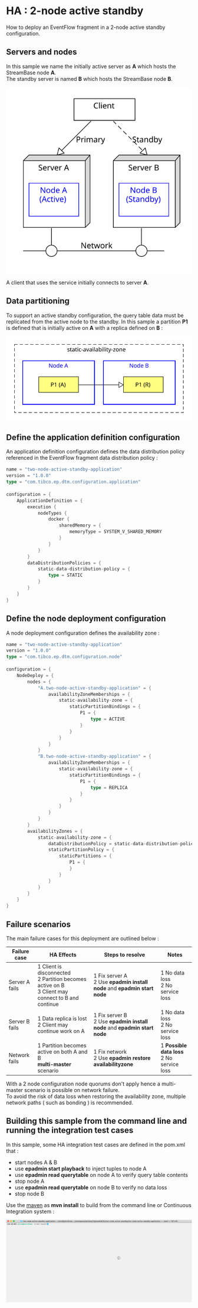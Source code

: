 # HA : 2-node active standby

How to deploy an EventFlow fragment in a 2-node active standby configuration.

## Servers and nodes

In this sample we name the initially active server as **A** which hosts the StreamBase node **A**.  
The standby server is named **B** which hosts the StreamBase node **B**.

![nodes](images/two-node-active-standby-nodes.svg)

A client that uses the service initially connects to server **A**.

## Data partitioning

To support an active standby configuration, the query table data must be replicated from the active node to the
standby.  In this sample a partition **P1** is defined that is initially active on **A**
with a replica defined on **B** :

![partitions](images/two-node-active-standby-partitions.svg)

## Define the application definition configuration

An application definition configuration defines the data distribution policy referenced in the EventFlow fragment 
data distribution policy :


```scala
name = "two-node-active-standby-application"
version = "1.0.0"
type = "com.tibco.ep.dtm.configuration.application"

configuration = {
    ApplicationDefinition = {
        execution {
            nodeTypes {
                docker {
                    sharedMemory = {
                        memoryType = SYSTEM_V_SHARED_MEMORY
                    }
                }
            }
        }
        dataDistributionPolicies = {
            static-data-distribution-policy = {
                type = STATIC
            }
        }
    }
}
```

## Define the node deployment configuration

A node deployment configuration defines the availability zone :

```scala
name = "two-node-active-standby-application"
version = "1.0.0"
type = "com.tibco.ep.dtm.configuration.node"

configuration = {
    NodeDeploy = {
        nodes = {
            "A.two-node-active-standby-application" = {
                availabilityZoneMemberships = {
                    static-availability-zone = {
                        staticPartitionBindings = {
                            P1 = {
                                type = ACTIVE
                            }
                        }
                    }
                }
            }
            "B.two-node-active-standby-application" = {
                availabilityZoneMemberships = {
                    static-availability-zone = {
                        staticPartitionBindings = {
                            P1 = {
                                type = REPLICA
                            }
                        }
                    }
                }
            }
        }
        availabilityZones = {
            static-availability-zone = {
                dataDistributionPolicy = static-data-distribution-policy
                staticPartitionPolicy = {
                    staticPartitions = {
                        P1 = {
                        }
                    }
                }
            }
        }
    }
}
```

## Failure scenarios

The main failure cases for this deployment are outlined below :

Failure case | HA Effects | Steps to resolve | Notes
--- | --- | --- | ---
Server A fails | 1 Client is disconnected<br/>2 Partition becomes active on B<br/>3 Client may connect to B and continue  | 1 Fix server A<br/>2 Use **epadmin install node** and **epadmin start node** | 1 No data loss<br/>2 No service loss
Server B fails | 1 Data replica is lost<br/>2 Client may continue work on A | 1 Fix server B<br/>2 Use **epadmin install node** and **epadmin start node** | 1 No data loss<br/>2 No service loss
Network fails  | 1 Partition becomes active on both A and B<br/>**multi-master** scenario | 1 Fix network<br/>2 Use **epadmin restore availabilityzone** | 1 **Possible data loss**<br/>2 No service loss

With a 2 node configuration node quorums don't apply hence a multi-master scenario is possible on network failure.  
To avoid the risk of data loss when restoring the availability zone, multiple network paths ( such as bonding )
is recommended.

## Building this sample from the command line and running the integration test cases

In this sample, some HA integration test cases are defined in the pom.xml that :

* start nodes A & B
* use **epadmin start playback** to inject tuples to node A
* use **epadmin read querytable** on node A to verify query table contents
* stop node A
* use **epadmin read querytable** on node B to verify no data loss
* stop node B

Use the [maven](https://maven.apache.org) as **mvn install** to build from the command line or Continuous Integration system :

![maven](images/maven.gif)
